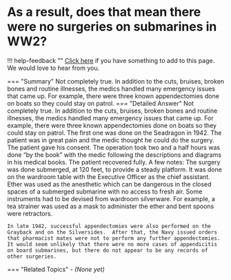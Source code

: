 # As a result, does that mean there were no surgeries on submarines in WW2?

!!! help-feedback ""
    [Click here](https://replace.md) if you have something to add to this page. We would love to hear from you.

=== "Summary"
    Not completely true. In addition to the cuts, bruises, broken bones and routine illnesses, the medics handled many emergency issues that came up. For example, there were three known appendectomies done on boats so they could stay on patrol.
=== "Detailed Answer"
    Not completely true.  In addition to the cuts, bruises, broken bones and routine illnesses, the medics handled many emergency issues that came up.  For example, there were three known appendectomies done on boats so they could stay on patrol.  The first one was done on the Seadragon in 1942.  The patient was in great pain and the medic thought he could do the surgery.  The patient gave his consent.  The operation took two and a half hours was done “by the book” with the medic following the descriptions and diagrams in his medical books.  The patient recovered fully.  A few notes:
    The surgery was done submerged, at 120 feet, to provide a steady platform.
    It was done on the wardroom table with the Executive Officer as the chief assistant.
    Ether was used as the anesthetic which can be dangerous in the closed spaces of a submerged submarine with no access to fresh air.
    Some instruments had to be devised from wardroom silverware.  For example, a tea strainer was used as a mask to administer the ether and bent spoons were retractors.

    In late 1942, successful appendectomies were also performed on the Grayback and on the Silversides.  After that, the Navy issued orders that pharmacist mates were not to perform any further appendectomies.  It would seem unlikely that there were no more cases of appendicitis on board submarines, but there do not appear to be any records of other surgeries.
=== "Related Topics"
    - *(None yet)*
